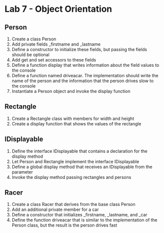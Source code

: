 # Lab 7 - Object Orientation

## Person

1. Create a class Person
2. Add private fields _firstname and _lastname
3. Define a constructor to initialize these fields, but passing the fields should be optional
4. Add get and set accessors to these fields
5. Define a function display that writes information about the field values to the console
6. Define a function named driveacar. The implementation should write the name of the person and the information that the person drives slow to the console
6. Instantiate a Person object and invoke the display function

##  Rectangle

1. Create a Rectangle class with members for width and height
2. Create a display function that shows the values of the rectangle

## IDisplayable

1. Define the interface IDisplayable that contains a declaration for the display method
2. Let Person and Rectangle implement the interface IDisplayable
3. Define a global display method that receives an IDisplayable from the parameter
4. Invoke the display method passing rectangles and persons

## Racer

1. Create a class Racer that derives from the base class Person
2. Add an additional private member for a car
3. Define a constructor that initializes _firstname, _lastname, and _car
4. Define the function driveacar that is similar to the implementation of the Person class, but the result is the person drives fast





